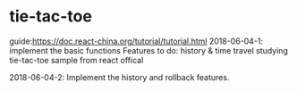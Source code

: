 # tie-tac-toe
guide:https://doc.react-china.org/tutorial/tutorial.html
2018-06-04-1: implement the basic functions
		Features to do: history & time travel
studying tie-tac-toe sample from react offical

2018-06-04-2: Implement the history and rollback features.
